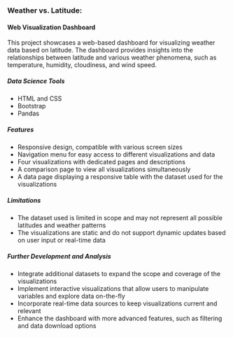### Weather vs. Latitude:
#### Web Visualization Dashboard
This project showcases a web-based dashboard for visualizing weather data based on latitude. The dashboard provides insights into the relationships between latitude and various weather phenomena, such as temperature, humidity, cloudiness, and wind speed.

##### Data Science Tools
* HTML and CSS
* Bootstrap
* Pandas 

##### Features
* Responsive design, compatible with various screen sizes
* Navigation menu for easy access to different visualizations and data
* Four visualizations with dedicated pages and descriptions
* A comparison page to view all visualizations simultaneously
* A data page displaying a responsive table with the dataset used for the visualizations

##### Limitations
* The dataset used is limited in scope and may not represent all possible latitudes and weather patterns
* The visualizations are static and do not support dynamic updates based on user input or real-time data

##### Further Development and Analysis
* Integrate additional datasets to expand the scope and coverage of the visualizations
* Implement interactive visualizations that allow users to manipulate variables and explore data on-the-fly
* Incorporate real-time data sources to keep visualizations current and relevant
* Enhance the dashboard with more advanced features, such as filtering and data download options
